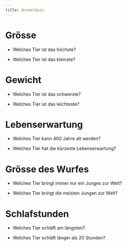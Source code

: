 ```yaml
---
title: AnimalQuiz
---
```


# Grösse

- Welches Tier ist das höchste?

- Welches Tier ist das kleinste?

# Gewicht

- Welches Tier ist das schwerste?

- Welches Tier ist das leichteste?

# Lebenserwartung

- Welches Tier kann 400 Jahre alt werden?

- Welches Tier hat die kürzeste Lebenserwartung?

# Grösse des Wurfes

- Welches Tier bringt immer nur ein Junges zur Welt?

- Welches Tier bringt die meisten Jungen zur Welt?

# Schlafstunden

- Welches Tier schläft am längsten?

- Welches Tier schläft länger als 20 Stunden?